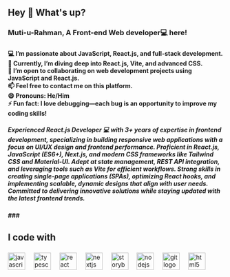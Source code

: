 <h2 align="left">Hey 👋 What's up?</h1>

###

<h3 align="left">Muti-u-Rahman, A Front-end Web developer💻 here!</h2>

###

<h4 align="left">💻 I’m passionate about JavaScript, React.js, and full-stack development.<br>🌱 Currently, I’m diving deep into React.js, Vite, and advanced CSS.<br>🤝 I’m open to collaborating on web development projects using JavaScript and React.js.<br>📫 Feel free to contact me on this platform.<br>😄 Pronouns: He/Him<br>⚡ Fun fact: I love debugging—each bug is an opportunity to improve my coding skills!</h2>
<h5>
Experienced React.js Developer 💻 with 3+ years of expertise in frontend development, specializing in building responsive web applications with a focus on UI/UX design and frontend performance. Proficient in React.js, JavaScript (ES6+), Next.js, and modern CSS frameworks like Tailwind CSS and Material-UI. Adept at state management, REST API integration, and leveraging tools such as Vite for efficient workflows. Strong skills in creating single-page applications (SPAs), optimizing React hooks, and implementing scalable, dynamic designs that align with user needs. Committed to delivering innovative solutions while staying updated with the latest frontend trends.<h4>
###

<h2 align="left">I code with</h2>

###

<div align="left">
  <img src="https://cdn.jsdelivr.net/gh/devicons/devicon/icons/javascript/javascript-original.svg" height="40" alt="javascript logo"  />
  <img width="12" />
  <img src="https://cdn.jsdelivr.net/gh/devicons/devicon/icons/typescript/typescript-original.svg" height="40" alt="typescript logo"  />
  <img width="12" />
  <img src="https://cdn.jsdelivr.net/gh/devicons/devicon/icons/react/react-original.svg" height="40" alt="react logo"  />
  <img width="12" />
  <img src="https://cdn.jsdelivr.net/gh/devicons/devicon/icons/nextjs/nextjs-original.svg" height="40" alt="nextjs logo"  />
  <img width="12" />
  <img src="https://cdn.jsdelivr.net/gh/devicons/devicon/icons/storybook/storybook-original.svg" height="40" alt="storybook logo"  />
  <img width="12" />
  <img src="https://cdn.jsdelivr.net/gh/devicons/devicon/icons/nodejs/nodejs-original.svg" height="40" alt="nodejs logo"  />
  <img width="12" />
<!--   <img src="https://cdn.jsdelivr.net/gh/devicons/devicon/icons/nestjs/nestjs-original.svg" height="40" alt="nestjs logo"  />
  <img width="12" />
  <img src="https://cdn.jsdelivr.net/gh/devicons/devicon/icons/jest/jest-plain.svg" height="40" alt="jest logo"  />
  <img width="12" /> -->
  <img src="https://cdn.jsdelivr.net/gh/devicons/devicon/icons/git/git-original.svg" height="40" alt="git logo"  />
  <img width="12" />
  <img src="https://cdn.jsdelivr.net/gh/devicons/devicon/icons/html5/html5-original.svg" height="40" alt="html5 logo"  />
</div>

###

